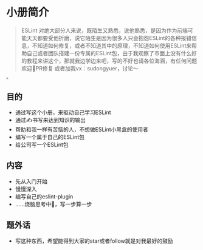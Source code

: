 # 小册简介
> ESLint 对绝大部分人来说，既陌生又熟悉，说他熟悉，是因为作为前端可能天天都要受他折磨，说它陌生是因为很多人只会抱怨ESLint的各种报错信息，不知道如何修复，或者不知道其中的原理，不知道如何使用ESLint来帮助自己或者团队搭建一份专属的ESLint包，由于我观察了市面上没有什么好的教程来讲这个，那就我边学边来吧，写的不好也请各位海涵，有任何问题欢迎👏PR修复 或者加我vx：sudongyuer，讨论～

<img src="https://tva1.sinaimg.cn/large/e6c9d24egy1h3ilh0a9fzj20m40v0djf.jpg" style="zoom:33%" />

## 目的

- 通过写这个小册，来驱动自己学习ESLint
- 通过✍️书写来达到知识的输出
- 帮助和我一样有苦恼的人，不想做ESLint小黑盒的使用者
- 编写一个属于自己的ESLint包
- 给公司写一个ESLint包

## 内容

- 先从入门开始
- 慢慢深入
- 编写自己的eslint-plugin
- ......烧脑思考中🤔，写一步算一步

## 题外话

- 写这种东西，希望能得到大家的star或者follow就是对我最好的鼓励
